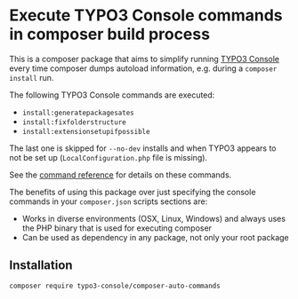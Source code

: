 # Execute TYPO3 Console commands in composer build process

This is a composer package that aims to simplify running [TYPO3 Console](https://github.com/TYPO3-Console/TYPO3-Console)
every time composer dumps autoload information, e.g. during a `composer install` run.

The following TYPO3 Console commands are executed: 
* `install:generatepackagesates`
* `install:fixfolderstructure`
* `install:extensionsetupifpossible`

The last one is skipped for `--no-dev` installs and when TYPO3 appears to not be set up (`LocalConfiguration.php` file is missing).

See the [command reference](https://github.com/TYPO3-Console/TYPO3-Console/blob/master/Documentation/CommandReference/Index.rst)
for details on these commands.

The benefits of using this package over just specifying the console commands in your `composer.json`
scripts sections are:

* Works in diverse environments (OSX, Linux, Windows) and always uses the PHP binary that is used for executing composer
* Can be used as dependency in any package, not only your root package 

## Installation

`composer require typo3-console/composer-auto-commands`
